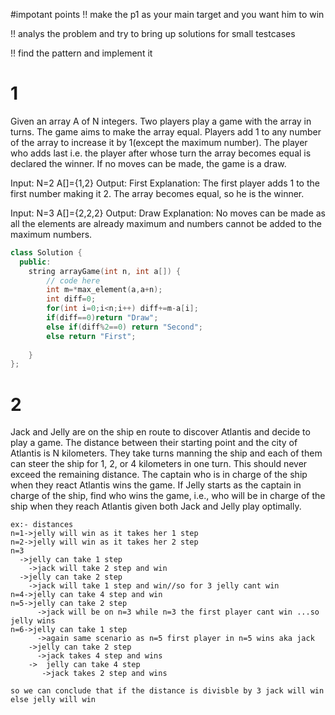 #impotant points
!! make the p1 as your main target and you want him to win

!! analys the problem and try to bring up solutions for small testcases

!! find the pattern and implement it 


# 1
Given an array A of N integers. Two players play a game with the array in turns. The game aims to make the array equal. Players add 1 to any number of the array to increase it by 1(except the maximum number). The player who adds last i.e. the player after whose turn the array becomes equal is declared the winner. If no moves can be made, the game is a draw.


Input:
N=2
A[]={1,2}
Output:
First
Explanation:
The first player adds 1 to the first 
number making it 2. The array 
becomes equal, so he is the winner.


Input:
N=3
A[]={2,2,2}
Output:
Draw
Explanation:
No moves can be made as all the elements are
already maximum and numbers cannot be
added to the maximum numbers.


```c++
class Solution {
  public:
    string arrayGame(int n, int a[]) {
        // code here
        int m=*max_element(a,a+n);
        int diff=0;
        for(int i=0;i<n;i++) diff+=m-a[i];
        if(diff==0)return "Draw";
        else if(diff%2==0) return "Second";
        else return "First";
        
    }
};

```
# 2
Jack and Jelly are on the ship en route to discover Atlantis and decide to play a game. The distance between their starting point and the city of Atlantis is N kilometers. They take turns manning the ship and each of them can steer the ship for 1, 2, or 4 kilometers in one turn. This should never exceed the remaining distance. The captain who is in charge of the ship when they react Atlantis wins the game.
If Jelly starts as the captain in charge of the ship, find who wins the game, i.e., who will be in charge of the ship when they reach Atlantis given both Jack and Jelly play optimally.
```
ex:- distances
n=1->jelly will win as it takes her 1 step
n=2->jelly will win as it takes her 2 step
n=3
  ->jelly can take 1 step
    ->jack will take 2 step and win
  ->jelly can take 2 step
    ->jack will take 1 step and win//so for 3 jelly cant win
n=4->jelly can take 4 step and win
n=5->jelly can take 2 step
      ->jack will be on n=3 while n=3 the first player cant win ...so jelly wins
n=6->jelly can take 1 step
      ->again same scenario as n=5 first player in n=5 wins aka jack
    ->jelly can take 2 step
      ->jack takes 4 step and wins
    ->  jelly can take 4 step
       ->jack takes 2 step and wins

so we can conclude that if the distance is divisble by 3 jack will win else jelly will win
       
```
